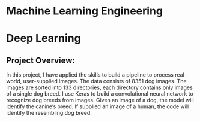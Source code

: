 # Machine Learning Engineering
# Deep Learning
 
## Project Overview:
In this project, I have applied the skills to build a pipeline to process real-world, user-supplied images.
The data consists of 8351 dog images. The images are sorted into 133 directories, each directory contains only images of a single dog breed.
I use Keras to build a convolutional neural network to recognize dog breeds from images. Given an image of a dog, the model will identify the canine’s breed. If supplied an image of a human, the code will identify the resembling dog breed. 


